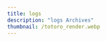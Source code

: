 ```yaml
---
title: logs
description: "logs Archives"
thumbnail: /totoro_render.webp
---
```


<LogsArchives   />
